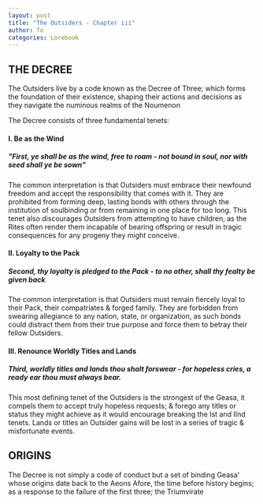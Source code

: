 ```yaml
---
layout: post
title: "The Outsiders - Chapter iii"
author: To
categories: Lorebook
---
```


## THE DECREE
The Outsiders live by a code known as the Decree of Three; which forms the foundation of their existence, shaping their actions and decisions as they navigate the numinous realms of the Noumenon

The Decree consists of three fundamental tenets: 

#### I. Be as the Wind
##### "First, ye shall be as the wind, free to roam - not bound in soul, nor with seed shall ye be sown"

The common interpretation is that Outsiders must embrace their newfound freedom and accept the responsibility that comes with it. They are prohibited from forming deep, lasting bonds with others through the institution of soulbinding or from remaining in one place for too long. This tenet also discourages Outsiders from attempting to have children, as the Rites often render them incapable of bearing offspring or result in tragic consequences for any progeny they might conceive. 

#### II. Loyalty to the Pack 
##### Second, thy loyalty is pledged to the Pack - to no other, shall thy fealty be given back 

The common interpretation is that Outsiders must remain fiercely loyal to their Pack, their compatriates & forged family. They are forbidden from swearing allegiance to any nation, state, or organization, as such bonds could distract them from their true purpose and force them to betray their fellow Outsiders.

#### III. Renounce Worldly Titles and Lands 
##### Third, worldly titles and lands thou shalt forswear - for hopeless cries, a ready ear thou must always bear. 

This most defining tenet of the Outsiders is the strongest of the Geasa, it compels them to accept truly hopeless requests; & forego any titles or status they might achieve as it would encourage breaking the Ist and IInd tenets. Lands or titles an Outsider gains will be lost in a series of tragic & misfortunate events. 


## ORIGINS

The Decree is not simply a code of conduct but a set of binding Geasa' whose origins date back to the Aeons Afore, the time before history begins; as a response to the failure of the first three; the Triumvirate 